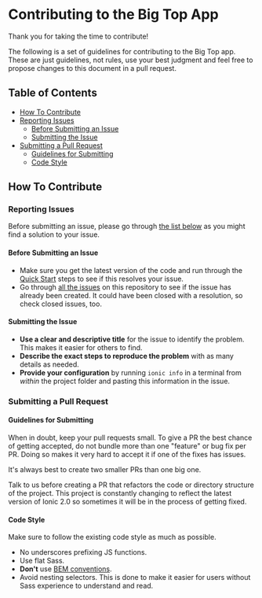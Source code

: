 # Contributing to the Big Top App

Thank you for taking the time to contribute!

The following is a set of guidelines for contributing to the Big Top app. These are just guidelines, not rules, 
use your best judgment and feel free to propose changes to this document in a pull request.

## Table of Contents
 - [How To Contribute](#how-to-contribute)
  - [Reporting Issues](#reporting-issues)
    - [Before Submitting an Issue](#before-submitting-an-issue)
    - [Submitting the Issue](#submitting-the-issue)
  - [Submitting a Pull Request](#submitting-a-pull-request)
    - [Guidelines for Submitting](#guidelines-for-submitting)
    - [Code Style](#code-style)

## How To Contribute

### Reporting Issues

Before submitting an issue, please go through [the list below](#before-submitting-an-issue) as you might find a solution to your issue.

#### Before Submitting an Issue

* Make sure you get the latest version of the code and run through the [Quick Start](https://github.com/Robinyo/big-top#quick-start) steps to see if this resolves your issue.
* Go through [all the issues](https://github.com/Robinyo/big-top/issues) on this repository to see if the issue has already been created. It could have been closed with a resolution, so check closed issues, too.

#### Submitting the Issue

* **Use a clear and descriptive title** for the issue to identify the problem. This makes it easier for others to find.
* **Describe the exact steps to reproduce the problem** with as many details as needed.
* **Provide your configuration** by running `ionic info` in a terminal from *within* the project folder and pasting this information in the issue.

### Submitting a Pull Request

#### Guidelines for Submitting

When in doubt, keep your pull requests small. To give a PR the best chance of getting accepted, do not bundle more than one "feature" or bug fix per PR. Doing so makes it very hard to accept it if one of the fixes has issues.

It's always best to create two smaller PRs than one big one.

Talk to us before creating a PR that refactors the code or directory structure of the project. This project is constantly changing to reflect the latest version of Ionic 2.0 so sometimes it will be in the process of getting fixed.

#### Code Style

Make sure to follow the existing code style as much as possible.

* No underscores prefixing JS functions.
* Use flat Sass.
 * **Don't** use [BEM conventions](https://css-tricks.com/bem-101/).
 * Avoid nesting selectors. This is done to make it easier for users without Sass experience to understand and read.
